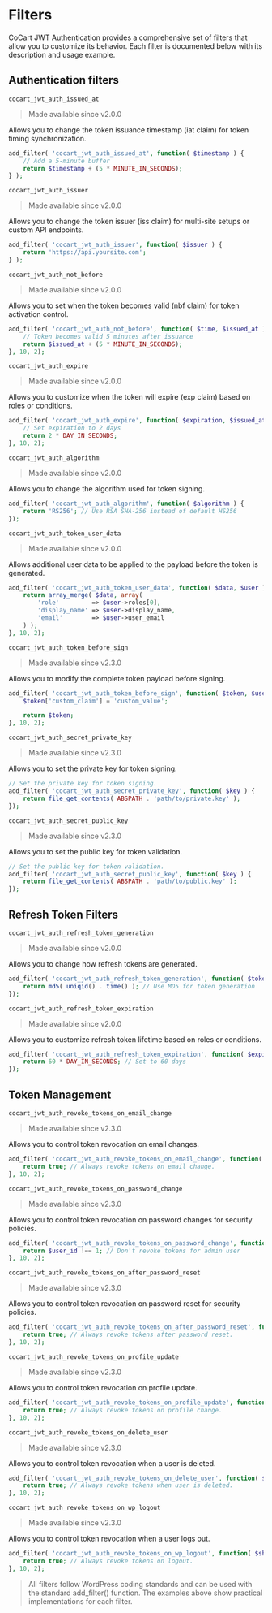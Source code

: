 # Filters

CoCart JWT Authentication provides a comprehensive set of filters that allow you to customize its behavior. Each filter is documented below with its description and usage example.

## Authentication filters

`cocart_jwt_auth_issued_at`

> Made available since v2.0.0

Allows you to change the token issuance timestamp (iat claim) for token timing synchronization.

```php
add_filter( 'cocart_jwt_auth_issued_at', function( $timestamp ) {
    // Add a 5-minute buffer
    return $timestamp + (5 * MINUTE_IN_SECONDS);
} );
```

`cocart_jwt_auth_issuer`

> Made available since v2.0.0

Allows you to change the token issuer (iss claim) for multi-site setups or custom API endpoints.

```php
add_filter( 'cocart_jwt_auth_issuer', function( $issuer ) {
    return 'https://api.yoursite.com';
} );
```

`cocart_jwt_auth_not_before`

> Made available since v2.0.0

Allows you to set when the token becomes valid (nbf claim) for token activation control.

```php
add_filter( 'cocart_jwt_auth_not_before', function( $time, $issued_at ) {
    // Token becomes valid 5 minutes after issuance
    return $issued_at + (5 * MINUTE_IN_SECONDS);
}, 10, 2);
```

`cocart_jwt_auth_expire`

> Made available since v2.0.0

Allows you to customize when the token will expire (exp claim) based on roles or conditions.

```php
add_filter( 'cocart_jwt_auth_expire', function( $expiration, $issued_at ) {
    // Set expiration to 2 days
    return 2 * DAY_IN_SECONDS;
}, 10, 2);
```

`cocart_jwt_auth_algorithm`

> Made available since v2.0.0

Allows you to change the algorithm used for token signing.

```php
add_filter( 'cocart_jwt_auth_algorithm', function( $algorithm ) {
    return 'RS256'; // Use RSA SHA-256 instead of default HS256
});
```

`cocart_jwt_auth_token_user_data`

> Made available since v2.0.0

Allows additional user data to be applied to the payload before the token is generated.

```php
add_filter( 'cocart_jwt_auth_token_user_data', function( $data, $user ) {
    return array_merge( $data, array(
        'role'         => $user->roles[0],
        'display_name' => $user->display_name,
        'email'        => $user->user_email
    ) );
}, 10, 2);
```

`cocart_jwt_auth_token_before_sign`

> Made available since v2.3.0

Allows you to modify the complete token payload before signing.

```php
add_filter( 'cocart_jwt_auth_token_before_sign', function( $token, $user ) {
    $token['custom_claim'] = 'custom_value';

    return $token;
}, 10, 2);
```

`cocart_jwt_auth_secret_private_key`

> Made available since v2.3.0

Allows you to set the private key for token signing.

```php
// Set the private key for token signing.
add_filter( 'cocart_jwt_auth_secret_private_key', function( $key ) {
    return file_get_contents( ABSPATH . 'path/to/private.key' );
});
```

`cocart_jwt_auth_secret_public_key`

> Made available since v2.3.0

Allows you to set the public key for token validation.

```php
// Set the public key for token validation.
add_filter( 'cocart_jwt_auth_secret_public_key', function( $key ) {
    return file_get_contents( ABSPATH . 'path/to/public.key' );
});
```

## Refresh Token Filters

`cocart_jwt_auth_refresh_token_generation`

> Made available since v2.0.0

Allows you to change how refresh tokens are generated.

```php
add_filter( 'cocart_jwt_auth_refresh_token_generation', function( $token ) {
    return md5( uniqid() . time() ); // Use MD5 for token generation
});
```

`cocart_jwt_auth_refresh_token_expiration`

> Made available since v2.0.0

Allows you to customize refresh token lifetime based on roles or conditions.

```php
add_filter( 'cocart_jwt_auth_refresh_token_expiration', function( $expiration ) {
    return 60 * DAY_IN_SECONDS; // Set to 60 days
});
```

## Token Management

`cocart_jwt_auth_revoke_tokens_on_email_change`

> Made available since v2.3.0

Allows you to control token revocation on email changes.

```php
add_filter( 'cocart_jwt_auth_revoke_tokens_on_email_change', function( $should_revoke, $user_id ) {
    return true; // Always revoke tokens on email change.
}, 10, 2);
```

`cocart_jwt_auth_revoke_tokens_on_password_change`

> Made available since v2.3.0

Allows you to control token revocation on password changes for security policies.

```php
add_filter( 'cocart_jwt_auth_revoke_tokens_on_password_change', function( $should_revoke, $user_id ) {
    return $user_id !== 1; // Don't revoke tokens for admin user
}, 10, 2);
```

`cocart_jwt_auth_revoke_tokens_on_after_password_reset`

> Made available since v2.3.0

Allows you to control token revocation on password reset for security policies.

```php
add_filter( 'cocart_jwt_auth_revoke_tokens_on_after_password_reset', function( $should_revoke, $user_id ) {
    return true; // Always revoke tokens after password reset.
}, 10, 2);
```

`cocart_jwt_auth_revoke_tokens_on_profile_update`

> Made available since v2.3.0

Allows you to control token revocation on profile update.

```php
add_filter( 'cocart_jwt_auth_revoke_tokens_on_profile_update', function( $should_revoke, $user_id ) {
    return true; // Always revoke tokens on profile change.
}, 10, 2);
```

`cocart_jwt_auth_revoke_tokens_on_delete_user`

> Made available since v2.3.0

Allows you to control token revocation when a user is deleted.

```php
add_filter( 'cocart_jwt_auth_revoke_tokens_on_delete_user', function( $should_revoke, $user_id ) {
    return true; // Always revoke tokens when user is deleted.
}, 10, 2);
```

`cocart_jwt_auth_revoke_tokens_on_wp_logout`

> Made available since v2.3.0

Allows you to control token revocation when a user logs out.

```php
add_filter( 'cocart_jwt_auth_revoke_tokens_on_wp_logout', function( $should_revoke, $user_id ) {
    return true; // Always revoke tokens on logout.
}, 10, 2);
```

> All filters follow WordPress coding standards and can be used with the standard add_filter() function. The examples above show practical implementations for each filter.
